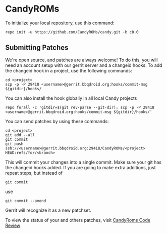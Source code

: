 CandyROMs
========

To initialize your local repository, use this command:

	repo init -u https://github.com/CandyROMs/candy.git -b c8.0

Submitting Patches
------------------

We're open source, and patches are always welcome!
To do this, you will need an account setup with our gerrit server and a changeid hooks.
To add the changeid hook in a project, use the following commands:

	cd <project>
	scp -p -P 29418 <username>@gerrit.bbqdroid.org:hooks/commit-msg ${gitdir}/hooks/

You can also install the hook globally in all local Candy projects

	repo forall -c 'gitdir=$(git rev-parse --git-dir); scp -p -P 29418 <username>@gerrit.bbqdroid.org:hooks/commit-msg ${gitdir}/hooks/'

You can send patches by using these commands:

    cd <project>
    git add --all
    git commit
    git push ssh://<username>@gerrit.bbqdroid.org:29418/CandyROMs/<project> HEAD:refs/for/<branch>

This will commit your changes into a single commit.
Make sure your git has the changeid hooks added.
If you are going to make extra additions, just repeat steps, but instead of

	git commit

use

	git commit --amend

Gerrit will recognize it as a new patchset.

To view the status of your and others patches, visit [CandyRoms Code Review](http://gerrit.bbqdroid.org)
